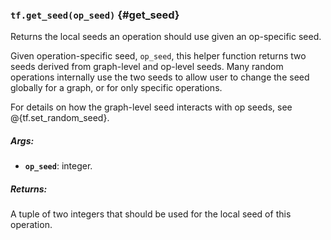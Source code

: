 ### `tf.get_seed(op_seed)` {#get_seed}

Returns the local seeds an operation should use given an op-specific seed.

Given operation-specific seed, `op_seed`, this helper function returns two
seeds derived from graph-level and op-level seeds. Many random operations
internally use the two seeds to allow user to change the seed globally for a
graph, or for only specific operations.

For details on how the graph-level seed interacts with op seeds, see
@{tf.set_random_seed}.

##### Args:


*  <b>`op_seed`</b>: integer.

##### Returns:

  A tuple of two integers that should be used for the local seed of this
  operation.

